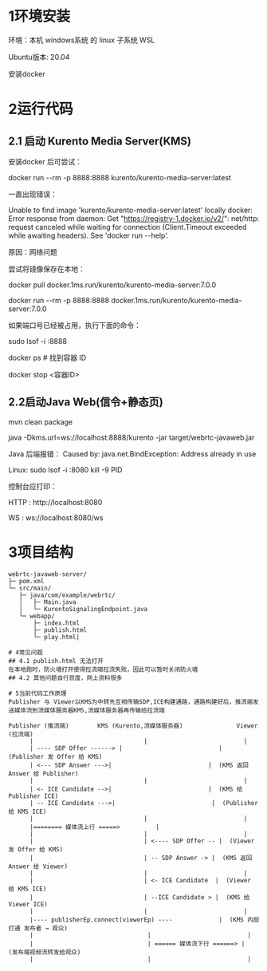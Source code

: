 # 1环境安装
环境：本机 windows系统 的 linux 子系统 WSL

Ubuntu版本: 20.04

安装docker

# 2运行代码
## 2.1 启动 Kurento Media Server(KMS)
安装docker 后可尝试：

docker run --rm -p 8888:8888 kurento/kurento-media-server:latest

一直出现错误：

Unable to find image 'kurento/kurento-media-server:latest' locally docker: Error response from daemon: Get "https://registry-1.docker.io/v2/": net/http: request canceled while waiting for connection (Client.Timeout exceeded while awaiting headers). See 'docker run --help'.

原因：网络问题

尝试将镜像保存在本地：

docker pull docker.1ms.run/kurento/kurento-media-server:7.0.0

docker run --rm -p 8888:8888 docker.1ms.run/kurento/kurento-media-server:7.0.0

如果端口号已经被占用，执行下面的命令：

sudo lsof -i :8888

docker ps   # 找到容器 ID

docker stop <容器ID>

## 2.2启动Java Web(信令+静态页)

mvn clean package

java -Dkms.url=ws://localhost:8888/kurento -jar target/webrtc-javaweb.jar

Java 后端报错： Caused by: java.net.BindException: Address already in use

Linux: sudo lsof -i :8080 kill -9 PID

控制台应打印：

HTTP : http://localhost:8080

WS   : ws://localhost:8080/ws

# 3项目结构
```text
webrtc-javaweb-server/
├─ pom.xml
└─ src/main/
   ├─ java/com/example/webrtc/
   │   ├─ Main.java
   │   └─ KurentoSignalingEndpoint.java
   └─ webapp/
       ├─ index.html
       ├─ publish.html
       └─ play.html|
       
# 4常见问题
## 4.1 publish.html 无法打开
在本地跑时，防火墙打开使得拉流端拉流失败，因此可以暂时关闭防火墙
## 4.2 其他问题自行百度，网上资料很多

# 5当前代码工作原理
Publisher 与 Viewer以KMS为中转先互相传输SDP,ICE构建通路，通路构建好后，推流端发送媒体流到流媒体服务器KMS,流媒体服务器再传输给拉流端

Publisher (推流端)        KMS (Kurento,流媒体服务器)               Viewer (拉流端)
      |                               |                           |
      | ---- SDP Offer ------> |                           |  (Publisher 发 Offer 给 KMS)
      | <--- SDP Answer --->|                           |  (KMS 返回 Answer 给 Publisher)
      |                               |                           |
      | <- ICE Candidate -->|                           |  (KMS 给 Publisher ICE)
      | -- ICE Candidate --->|                           |  (Publisher 给 KMS ICE)
      |                               |                           |
      |======== 媒体流上行 =====>          |
      |                               |                           |
      |                               | <---- SDP Offer -- |  (Viewer 发 Offer 给 KMS)
      |                               | -- SDP Answer -> |  (KMS 返回 Answer 给 Viewer)
      |                               |                           |
      |                               | <- ICE Candidate  |  (Viewer 给 KMS ICE)
      |                               | --ICE Candidate > |  (KMS 给 Viewer ICE)
      |                               |                           |
      |---- publisherEp.connect(viewerEp) ----             |  (KMS 内部打通 发布者 → 观众)
      |                                |                           |
      |                                | ====== 媒体流下行 ======> |  (发布端视频流转发给观众)
      |                                |                           |


